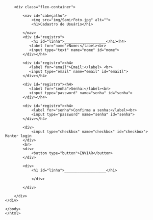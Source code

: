<!DOCTYPE html>
<html lang="pt-br">
    <head>
        <meta charset="UTF-8">
        <meta name="viewport" content="width=device-width, initial-scale=1.0">
        <title>Curriculo</title>
        <link rel="stylesheet" href="index.css">
    </head>

<body>
    <div class="container">
        
        
        
        
        <div class="flex-container">
            
            <nav id="cabeçalho">
                <img src="img/SamirFoto.jpg" alt="">
                <h1>Cadastro de Usuário</h1>
                
            </nav>
            <div id="registro">
                <h1 id="linha">___________________</h1><h4>
               <label for="nome">Nome:</label><br>
               <input type="text" name="nome" id="nome">
            </div></h4>
            
            <div id="registro"><h4>
               <label for="email">Email:</label> <br>
               <input type="email" name="email" id="emai1l">
            </div></h4>

            <div id="registro"><h4>
               <label for="senha">Senha:</label><br>
               <input type="password" name="senha" id="senha">
            </div></h4>
            
            <div id="registro"><h4>
                <label for="senha">Confirme a senha:</label><br>
                <input type="password" name="senha" id="senha">
            </div></h4>

            <div>
                <input type="checkbox" name="checkbox" id="checkbox"> Manter login
            </div>
            <br>
            <div>
                <button type="button">ENVIAR</button>
            </div>

            <div>
                <h1 id="linha">___________________</h1>
                
                </div>
                
            </div>
            
        </div>
    </div>
        
    </body>
    </html>

